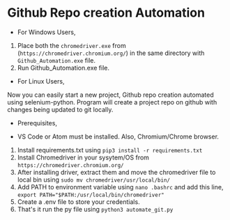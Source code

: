 # Github Repo creation Automation

- For Windows Users,

1. Place both the `chromedriver.exe` from (`https://chromedriver.chromium.org/`) in the same directory with `Github_Automation.exe` file.
2. Run Github_Automation.exe file.

- For Linux Users,

Now you can easily start a new project, Github repo creation automated using selenium-python.
Program will create a project repo on github with changes being updated to git locally.

- Prerequisites,

* VS Code or Atom must be installed. Also, Chromium/Chrome browser.

1. Install requirements.txt using `pip3 install -r requirements.txt`
2. Install Chromedriver in your sysytem/OS from `https://chromedriver.chromium.org/`
3. After installing driver, extract them and move the chromedriver file to local bin using `sudo mv chromedriver/usr/local/bin/`
4. Add PATH to environment variable using `nano .bashrc`
   and add this line, `export PATH="$PATH:/usr/local/bin/chromedriver"`
5. Create a .env file to store your credentials.
6. That's it run the py file using `python3 automate_git.py`
